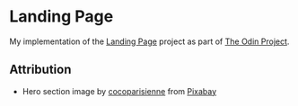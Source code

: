 # Landing Page

My implementation of the [Landing Page](https://www.theodinproject.com/paths/foundations/courses/foundations/lessons/landing-page) project as part of [The Odin Project](https://www.theodinproject.com/).

## Attribution

- Hero section image by <a href="https://pixabay.com/users/cocoparisienne-127419/?utm_source=link-attribution&amp;utm_medium=referral&amp;utm_campaign=image&amp;utm_content=2516641">cocoparisienne</a> from <a href="https://pixabay.com/?utm_source=link-attribution&amp;utm_medium=referral&amp;utm_campaign=image&amp;utm_content=2516641">Pixabay</a>
